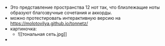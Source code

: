 - Это представление пространства 12 нот так, что близлежащие ноты образуют благозвучные сочетания и аккорды.   
- можно протестировать интерактивную версию на https://molotovilya.github.io/tonnetz/
- картиночка: 
	- ![[тональная сеть.jpg]]
- 